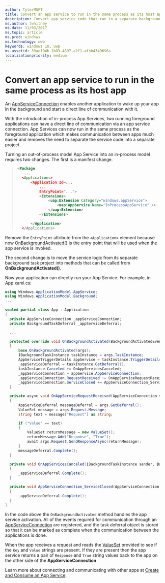 ```yaml
---
author: TylerMSFT
title: Convert an app service to run in the same process as its host app
description: Convert app service code that ran in a separate background process into code that runs inside the same process as your app service provider.
ms.author: twhitney
ms.date: 11/03/2017
ms.topic: article
ms.prod: windows
ms.technology: uwp
keywords: windows 10, uwp
ms.assetid: 30aef94b-1b83-4897-a2f1-afbb4349696a
localizationpriority: medium
---
```


# Convert an app service to run in the same process as its host app

An [AppServiceConnection](https://msdn.microsoft.com/library/windows/apps/windows.applicationmodel.appservice.appserviceconnection.aspx) enables another application to wake up your app in the background and start a direct line of communication with it.

With the introduction of in-process App Services, two running foreground applications can have a direct line of communication via an app service connection. App Services can now run in the same process as the foreground application which makes communication between apps much easier and removes the need to separate the service code into a separate project.

Turning an out-of-process model App Service into an in-process model requires two changes. The first is a manifest change.

> ```xml
> <Package
>    ...
>   <Applications>
>       <Application Id=...
>           ...
>           EntryPoint="...">
>           <Extensions>
>               <uap:Extension Category="windows.appService">
>                   <uap:AppService Name="InProcessAppService" />
>               </uap:Extension>
>           </Extensions>
>           ...
>       </Application>
>   </Applications>
> ```

Remove the `EntryPoint` attribute from the `<Application>` element because now [OnBackgroundActivated()](https://msdn.microsoft.com/library/windows/apps/windows.ui.xaml.application.onbackgroundactivated.aspx) is the entry point that will be used when the app service is invoked.

The second change is to move the service logic from its separate background task project into methods that can be called from **OnBackgroundActivated()**.

Now your application can directly run your App Service. For example, in App.xaml.cs:

``` cs
using Windows.ApplicationModel.AppService;
using Windows.ApplicationModel.Background;
...

sealed partial class App : Application
{
  private AppServiceConnection _appServiceConnection;
  private BackgroundTaskDeferral _appServiceDeferral;

  ...

  protected override void OnBackgroundActivated(BackgroundActivatedEventArgs args)
  {
      base.OnBackgroundActivated(args);
      IBackgroundTaskInstance taskInstance = args.TaskInstance;
      AppServiceTriggerDetails appService = taskInstance.TriggerDetails as AppServiceTriggerDetails;
      _appServiceDeferral = taskInstance.GetDeferral();
      taskInstance.Canceled += OnAppServicesCanceled;
      _appServiceConnection = appService.AppServiceConnection;
      _appServiceConnection.RequestReceived += OnAppServiceRequestReceived;
      _appServiceConnection.ServiceClosed += AppServiceConnection_ServiceClosed;
  }

  private async void OnAppServiceRequestReceived(AppServiceConnection sender, AppServiceRequestReceivedEventArgs args)
  {
      AppServiceDeferral messageDeferral = args.GetDeferral();
      ValueSet message = args.Request.Message;
      string text = message["Request"] as string;

      if ("Value" == text)
      {
          ValueSet returnMessage = new ValueSet();
          returnMessage.Add("Response", "True");
          await args.Request.SendResponseAsync(returnMessage);
      }
      messageDeferral.Complete();
  }

  private void OnAppServicesCanceled(IBackgroundTaskInstance sender, BackgroundTaskCancellationReason reason)
  {
      _appServiceDeferral.Complete();
  }

  private void AppServiceConnection_ServiceClosed(AppServiceConnection sender, AppServiceClosedEventArgs args)
  {
      _appServiceDeferral.Complete();
  }
}
```

In the code above the `OnBackgroundActivated` method handles the app service activation. All of the events required for communication through an [AppServiceConnection](https://msdn.microsoft.com/library/windows/apps/windows.applicationmodel.appservice.appserviceconnection.aspx) are registered, and the task deferral object is stored so that it can be marked as complete when the communication between the applications is done.

When the app receives a request and reads the [ValueSet](https://msdn.microsoft.com/library/windows/apps/windows.foundation.collections.valueset.aspx) provided to see if the `Key` and `Value` strings are present. If they are present then the app service returns a pair of `Response` and `True` string values back to the app on the other side of the **AppServiceConnection**.

Learn more about connecting and communicating with other apps at [Create and Consume an App Service](https://msdn.microsoft.com/windows/uwp/launch-resume/how-to-create-and-consume-an-app-service?f=255&MSPPError=-2147217396).
